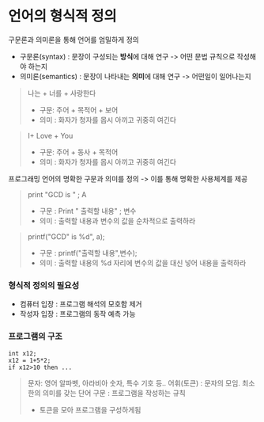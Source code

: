 
# 언어의 형식적 정의
구문론과 의미론을 통해 언어를 엄밀하게 정의
- 구문론(syntax) : 문장이 구성되는 **방식**에 대해 연구 -> 어떤 문법 규칙으로 작성해야 하는지
- 의미론(semantics) : 문장이 나타내는 **의미**에 대해 연구 -> 어떤일이 일어나는지

  
> 나는 + 너를 + 사랑한다
> - 구문: 주어 + 목적어 + 보어
> - 의미 : 화자가 청자를 몹시 아끼고 귀중히 여긴다

> I+ Love + You
> - 구문: 주어 + 동사 + 목적어
> - 의미 : 화자가 청자를 몹시 아끼고 귀중히 여긴다

프로그래밍 언어의 명확한 구문과 의미를 정의 -> 이를 통해 명확한 사용체계를 제공

> print "GCD is " ; A
> - 구문 : Print " 출력할 내용" ; 변수
> - 의미 : 출력할 내용과 변수의 값을 순차적으로 출력하라

> printf("GCD" is %d", a);
> - 구문 : printf("출력할 내용",변수);
> - 의미 : 출력할 내용의 %d 자리에 변수의 값을 대신 넣어 내용을 출력하라

### 형식적 정의의 필요성 
- 컴퓨터 입장 : 프로그램 해석의 모호함 제거
- 작성자 입장 : 프로그램의 동작 예측 가능

### 프로그램의 구조
```
int x12;
x12 = 1+5*2;
if x12>10 then ...
```
> 문자: 영어 알파벳, 아라비아 숫자, 특수 기호 등..
> 어휘(토큰) : 문자의 모임. 최소한의 의미를 갖는 단어
> 구문 : 프로그램을 작성하는 규칙
> - 토큰을 모아 프로그램을 구성하게됨
> 




